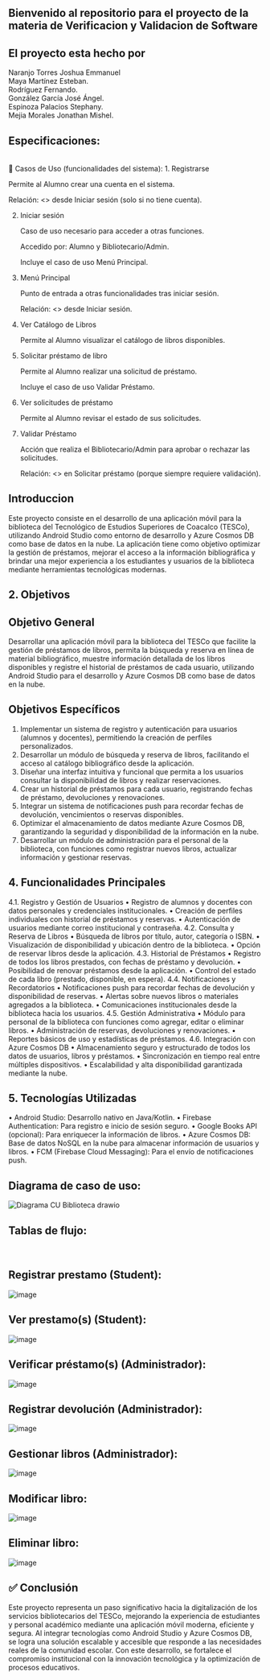 ## Bienvenido al repositorio para el proyecto de la materia de Verificacion y Validacion de Software

## El proyecto esta hecho por
Naranjo Torres Joshua Emmanuel
<br>
Maya Martínez Esteban.
<br>
Rodríguez Fernando.
<br>
González García José Ángel.
<br>
Espinoza Palacios Stephany.
<br>
Mejia Morales Jonathan Mishel. 

## Especificaciones:
<br>
📌 Casos de Uso (funcionalidades del sistema):
1. Registrarse

Permite al Alumno crear una cuenta en el sistema.

Relación: <<extend>> desde Iniciar sesión (solo si no tiene cuenta).

2. Iniciar sesión

    Caso de uso necesario para acceder a otras funciones.

    Accedido por: Alumno y Bibliotecario/Admin.

    Incluye el caso de uso Menú Principal.

3. Menú Principal

    Punto de entrada a otras funcionalidades tras iniciar sesión.

    Relación: <<include>> desde Iniciar sesión.

4. Ver Catálogo de Libros

    Permite al Alumno visualizar el catálogo de libros disponibles.

5. Solicitar préstamo de libro

    Permite al Alumno realizar una solicitud de préstamo.

    Incluye el caso de uso Validar Préstamo.

6. Ver solicitudes de préstamo

    Permite al Alumno revisar el estado de sus solicitudes.

7. Validar Préstamo

    Acción que realiza el Bibliotecario/Admin para aprobar o rechazar las solicitudes.

    Relación: <<include>> en Solicitar préstamo (porque siempre requiere validación).

## Introduccion
Este proyecto consiste en el desarrollo de una aplicación móvil para la biblioteca del Tecnológico de Estudios Superiores de Coacalco (TESCo), 
utilizando Android Studio como entorno de desarrollo y Azure Cosmos DB como base de datos en la nube. 
La aplicación tiene como objetivo optimizar la gestión de préstamos, mejorar el acceso a la información bibliográfica 
y brindar una mejor experiencia a los estudiantes y usuarios de la biblioteca mediante herramientas tecnológicas modernas.


## 2. Objetivos
## Objetivo General
Desarrollar una aplicación móvil para la biblioteca del TESCo que facilite la gestión de préstamos de libros,
permita la búsqueda y reserva en línea de material bibliográfico, muestre información detallada de los libros disponibles 
y registre el historial de préstamos de cada usuario, utilizando Android Studio para el desarrollo y Azure Cosmos DB como base de datos en la nube.

## Objetivos Específicos
1.	Implementar un sistema de registro y autenticación para usuarios (alumnos y docentes), permitiendo la creación de perfiles personalizados.
2.	Desarrollar un módulo de búsqueda y reserva de libros, facilitando el acceso al catálogo bibliográfico desde la aplicación.
3.	Diseñar una interfaz intuitiva y funcional que permita a los usuarios consultar la disponibilidad de libros y realizar reservaciones.
4.	Crear un historial de préstamos para cada usuario, registrando fechas de préstamo, devoluciones y renovaciones.
5.	Integrar un sistema de notificaciones push para recordar fechas de devolución, vencimientos o reservas disponibles.
6.	Optimizar el almacenamiento de datos mediante Azure Cosmos DB, garantizando la seguridad y disponibilidad de la información en la nube.
7.	Desarrollar un módulo de administración para el personal de la biblioteca, con funciones como registrar nuevos libros, actualizar información y gestionar reservas.

## 4. Funcionalidades Principales
4.1. Registro y Gestión de Usuarios
•	Registro de alumnos y docentes con datos personales y credenciales institucionales.
•	Creación de perfiles individuales con historial de préstamos y reservas.
•	Autenticación de usuarios mediante correo institucional y contraseña.
4.2. Consulta y Reserva de Libros
•	Búsqueda de libros por título, autor, categoría o ISBN.
•	Visualización de disponibilidad y ubicación dentro de la biblioteca.
•	Opción de reservar libros desde la aplicación.
4.3. Historial de Préstamos
•	Registro de todos los libros prestados, con fechas de préstamo y devolución.
•	Posibilidad de renovar préstamos desde la aplicación.
•	Control del estado de cada libro (prestado, disponible, en espera).
 4.4. Notificaciones y Recordatorios
•	Notificaciones push para recordar fechas de devolución y disponibilidad de reservas.
•	Alertas sobre nuevos libros o materiales agregados a la biblioteca.
•	Comunicaciones institucionales desde la biblioteca hacia los usuarios.
 4.5. Gestión Administrativa
•	Módulo para personal de la biblioteca con funciones como agregar, editar o eliminar libros.
•	Administración de reservas, devoluciones y renovaciones.
•	Reportes básicos de uso y estadísticas de préstamos.
4.6. Integración con Azure Cosmos DB
•	Almacenamiento seguro y estructurado de todos los datos de usuarios, libros y préstamos.
•	Sincronización en tiempo real entre múltiples dispositivos.
•	Escalabilidad y alta disponibilidad garantizada mediante la nube.
## 5. Tecnologías Utilizadas
•	Android Studio: Desarrollo nativo en Java/Kotlin.
•	Firebase Authentication: Para registro e inicio de sesión seguro.
•	Google Books API (opcional): Para enriquecer la información de libros.
•	Azure Cosmos DB: Base de datos NoSQL en la nube para almacenar información de usuarios y libros.
•	FCM (Firebase Cloud Messaging): Para el envío de notificaciones push.


## Diagrama de caso de uso:
![Diagrama CU Biblioteca drawio](https://github.com/user-attachments/assets/7f89dba4-314c-4089-97ba-10e547241705)


## Tablas de flujo:
<br>

## Registrar prestamo (Student):
![image](https://github.com/user-attachments/assets/bed93ecd-1f88-480a-8535-d29261f06ad9)
## Ver prestamo(s) (Student):
![image](https://github.com/user-attachments/assets/488fc900-bed1-4a86-b859-575abbb853bd)
## Verificar préstamo(s) (Administrador):
![image](https://github.com/user-attachments/assets/833f24ba-67f0-42dc-8ac3-8dc94a43e3dd)
## Registrar devolución (Administrador):
![image](https://github.com/user-attachments/assets/718774c9-647b-4920-933f-32f11c22117d)
## Gestionar libros (Administrador):
![image](https://github.com/user-attachments/assets/6dde9983-d6bf-4fa9-a800-b17766b2e526)
## Modificar libro:
![image](https://github.com/user-attachments/assets/40736b9a-7ec9-4d13-833f-fc86ae3a9e7a)
## Eliminar libro:
![image](https://github.com/user-attachments/assets/63ebcf37-77e2-4053-b068-0af5c45be719)

## ✅ Conclusión
Este proyecto representa un paso significativo hacia la digitalización de los servicios bibliotecarios del TESCo, mejorando la experiencia de estudiantes y personal académico mediante 
una aplicación móvil moderna, eficiente y segura. Al integrar tecnologías como Android Studio y Azure Cosmos DB, se logra una solución escalable y accesible que responde a las 
necesidades reales de la comunidad escolar. Con este desarrollo, se fortalece el compromiso institucional con la innovación tecnológica y la optimización de procesos educativos.


